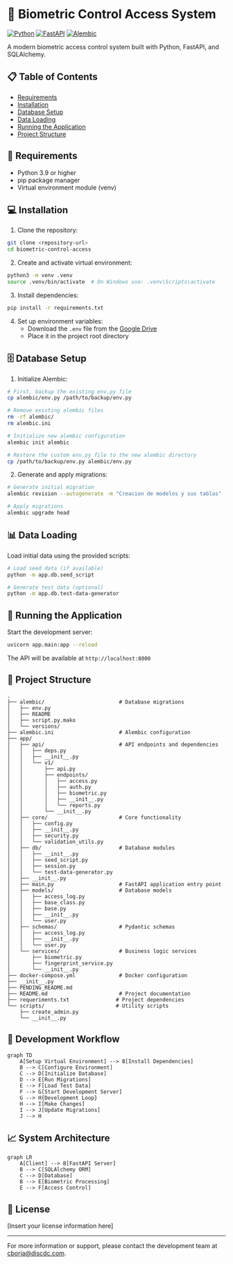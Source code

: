 # 🔐 Biometric Control Access System

[![Python](https://img.shields.io/badge/python-3.9+-blue.svg)](https://www.python.org/downloads/)
[![FastAPI](https://img.shields.io/badge/FastAPI-0.68.0+-green.svg)](https://fastapi.tiangolo.com/)
[![Alembic](https://img.shields.io/badge/Alembic-1.7.0+-yellow.svg)](https://alembic.sqlalchemy.org/)

A modern biometric access control system built with Python, FastAPI, and SQLAlchemy.

## 📋 Table of Contents
- [Requirements](#requirements)
- [Installation](#installation)
- [Database Setup](#database-setup)
- [Data Loading](#data-loading)
- [Running the Application](#running-the-application)
- [Project Structure](#project-structure)

## 🔧 Requirements
- Python 3.9 or higher
- pip package manager
- Virtual environment module (venv)

## 💻 Installation

1. Clone the repository:
```bash
git clone <repository-url>
cd biometric-control-access
```

2. Create and activate virtual environment:
```bash
python3 -m venv .venv
source .venv/bin/activate  # On Windows use: .venv\Scripts\activate
```

3. Install dependencies:
```bash
pip install -r requirements.txt
```

4. Set up environment variables:
   - Download the `.env` file from the [Google Drive](https://drive.google.com/drive/folders/1p4tAIsf14WVmowL-IwcBU3StA_897baN?usp=drive_link)
   - Place it in the project root directory

## 🗄️ Database Setup

1. Initialize Alembic:
```bash
# First, backup the existing env.py file
cp alembic/env.py /path/to/backup/env.py

# Remove existing alembic files
rm -rf alembic/
rm alembic.ini

# Initialize new alembic configuration
alembic init alembic

# Restore the custom env.py file to the new alembic directory
cp /path/to/backup/env.py alembic/env.py
```

2. Generate and apply migrations:
```bash
# Generate initial migration
alembic revision --autogenerate -m "Creacion de modelos y sus tablas"

# Apply migrations
alembic upgrade head
```

## 📊 Data Loading

Load initial data using the provided scripts:

```bash
# Load seed data (if available)
python -m app.db.seed_script

# Generate test data (optional)
python -m app.db.test-data-generator
```

## 🚀 Running the Application

Start the development server:
```bash
uvicorn app.main:app --reload
```

The API will be available at `http://localhost:8000`

## 📁 Project Structure

```
.
├── alembic/                        # Database migrations
│   ├── env.py
│   ├── README
│   ├── script.py.mako
│   └── versions/
├── alembic.ini                     # Alembic configuration
├── app/
│   ├── api/                        # API endpoints and dependencies
│   │   ├── deps.py
│   │   ├── __init__.py
│   │   └── v1/
│   │       ├── api.py
│   │       ├── endpoints/
│   │       │   ├── access.py
│   │       │   ├── auth.py
│   │       │   ├── biometric.py
│   │       │   ├── __init__.py
│   │       │   └── reports.py
│   │       └── __init__.py
│   ├── core/                       # Core functionality
│   │   ├── config.py
│   │   ├── __init__.py
│   │   ├── security.py
│   │   └── validation_utils.py
│   ├── db/                         # Database modules
│   │   ├── __init__.py
│   │   ├── seed_script.py
│   │   ├── session.py
│   │   └── test-data-generator.py
│   ├── __init__.py
│   ├── main.py                     # FastAPI application entry point
│   ├── models/                     # Database models
│   │   ├── access_log.py
│   │   ├── base_class.py
│   │   ├── base.py
│   │   ├── __init__.py
│   │   └── user.py
│   ├── schemas/                    # Pydantic schemas
│   │   ├── access_log.py
│   │   ├── __init__.py
│   │   └── user.py
│   └── services/                   # Business logic services
│       ├── biometric.py
│       ├── fingerprint_service.py
│       └── __init__.py
├── docker-compose.yml              # Docker configuration
├── __init__.py
├── PENDING_README.md
├── README.md                       # Project documentation
├── requeriments.txt               # Project dependencies
└── scripts/                       # Utility scripts
    ├── create_admin.py
    └── __init__.py
```

## 🔄 Development Workflow

```mermaid
graph TD
    A[Setup Virtual Environment] --> B[Install Dependencies]
    B --> C[Configure Environment]
    C --> D[Initialize Database]
    D --> E[Run Migrations]
    E --> F[Load Test Data]
    F --> G[Start Development Server]
    G --> H{Development Loop}
    H --> I[Make Changes]
    I --> J[Update Migrations]
    J --> H
```

## 📈 System Architecture

```mermaid
graph LR
    A[Client] --> B[FastAPI Server]
    B --> C[SQLAlchemy ORM]
    C --> D[Database]
    B --> E[Biometric Processing]
    E --> F[Access Control]
```

## 📝 License

[Insert your license information here]

---
For more information or support, please contact the development team at [cborja@discdc.com](mailto:cborja@discdc.com).